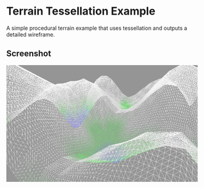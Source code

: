 # Terrain Tessellation Example

A simple procedural terrain example that uses tessellation and outputs a detailed wireframe.

## Screenshot

![Terrain Tessellated Example](screenshot.png)
